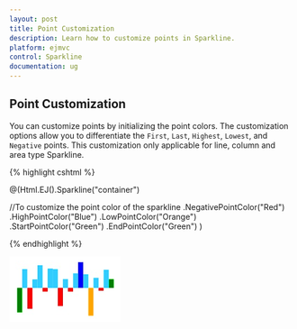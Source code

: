```yaml
---
layout: post
title: Point Customization
description: Learn how to customize points in Sparkline.
platform: ejmvc
control: Sparkline
documentation: ug
---
```


## Point Customization

You can customize points by initializing the point colors. The customization options allow you to differentiate the `First`, `Last`, `Highest`, `Lowest`, and `Negative` points. This customization only applicable for line, column and area type Sparkline.

{% highlight cshtml %}

@(Html.EJ().Sparkline("container")

 //To customize the point color of the sparkline
 .NegativePointColor("Red")
 .HighPointColor("Blue")
 .LowPointColor("Orange")
 .StartPointColor("Green")
 .EndPointColor("Green")
 )

{% endhighlight %}

![](Point-Customization_images/Point-Customization_img1.png)
